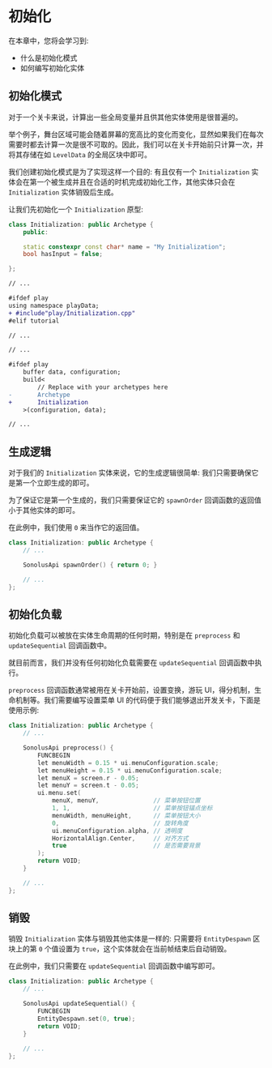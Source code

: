 # 初始化

在本章中，您将会学习到:

- 什么是初始化模式
- 如何编写初始化实体

## 初始化模式

对于一个关卡来说，计算出一些全局变量并且供其他实体使用是很普遍的。

举个例子，舞台区域可能会随着屏幕的宽高比的变化而变化，显然如果我们在每次需要时都去计算一次是很不可取的。因此，我们可以在关卡开始前只计算一次，并将其存储在如 `LevelData` 的全局区块中即可。

我们创建初始化模式是为了实现这样一个目的: 有且仅有一个 `Initialization` 实体会在第一个被生成并且在合适的时机完成初始化工作，其他实体只会在 `Initialization` 实体销毁后生成。

让我们先初始化一个 `Initialization` 原型:

```cpp title="/engine/play/Initialization.cpp" 
class Initialization: public Archetype {
    public:

    static constexpr const char* name = "My Initialization";
    bool hasInput = false;

};
```

```diff title="/engine/engine.cpp"
// ...

#ifdef play
using namespace playData;
+ #include"play/Initialization.cpp"
#elif tutorial

// ...
```

```diff title="/main.cpp"
// ...

#ifdef play
    buffer data, configuration;
    build<
        // Replace with your archetypes here
-       Archetype
+       Initialization
    >(configuration, data);

// ...
```

## 生成逻辑

对于我们的 `Initialization` 实体来说，它的生成逻辑很简单: 我们只需要确保它是第一个立即生成的即可。

为了保证它是第一个生成的，我们只需要保证它的 `spawnOrder` 回调函数的返回值小于其他实体的即可。

在此例中，我们使用 `0` 来当作它的返回值。

```cpp title='/engine/play/Initialization.cpp'
class Initialization: public Archetype {
    // ...

    SonolusApi spawnOrder() { return 0; }

    // ...
};
```

## 初始化负载

初始化负载可以被放在实体生命周期的任何时期，特别是在 `preprocess` 和 `updateSequential` 回调函数中。

就目前而言，我们并没有任何初始化负载需要在 `updateSequential` 回调函数中执行。

`preprocess` 回调函数通常被用在关卡开始前，设置变换，游玩 UI，得分机制，生命机制等。我们需要编写设置菜单 UI 的代码便于我们能够退出开发关卡，下面是使用示例:

```cpp title='/engine/play/Initialization.cpp'
class Initialization: public Archetype {
    // ...

    SonolusApi preprocess() {
        FUNCBEGIN
        let menuWidth = 0.15 * ui.menuConfiguration.scale;
        let menuHeight = 0.15 * ui.menuConfiguration.scale;
        let menuX = screen.r - 0.05;
        let menuY = screen.t - 0.05;
        ui.menu.set(
            menuX, menuY,               // 菜单按钮位置
            1, 1,                       // 菜单按钮锚点坐标
            menuWidth, menuHeight,      // 菜单按钮大小
            0,                          // 旋转角度
            ui.menuConfiguration.alpha, // 透明度
            HorizontalAlign.Center,     // 对齐方式
            true                        // 是否需要背景
        );
        return VOID;
    }

    // ...
};
```

## 销毁

销毁 `Initialization` 实体与销毁其他实体是一样的: 只需要将 `EntityDespawn` 区块上的第 `0` 个值设置为 `true`，这个实体就会在当前帧结束后自动销毁。

在此例中，我们只需要在 `updateSequential` 回调函数中编写即可。

```cpp title='/engine/play/Initialization.cpp'
class Initialization: public Archetype {
    // ...

    SonolusApi updateSequential() {
        FUNCBEGIN
        EntityDespawn.set(0, true);
        return VOID;
    }
    
    // ...
};
```